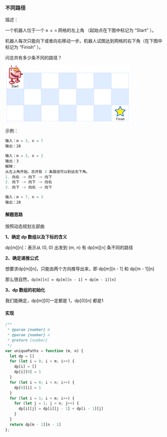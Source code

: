 ### 不同路径

描述：

一个机器人位于一个 `m x n` 网格的左上角 （起始点在下图中标记为 “Start” ）。

机器人每次只能向下或者向右移动一步。机器人试图达到网格的右下角（在下图中标记为 “Finish” ）。

问总共有多少条不同的路径？

![](https://github.com/DBAAZzz/data-structure/blob/main/static/robot_maze.png)

示例：

```js
输入：m = 3, n = 7
输出：28
```

```js
输入：m = 3, n = 2
输出：3
解释：
从左上角开始，总共有 3 条路径可以到达右下角。
1. 向右 -> 向下 -> 向下
2. 向下 -> 向下 -> 向右
3. 向下 -> 向右 -> 向下
```

```js
输入：m = 7, n = 3
输出：28
```

#### 解题思路

按照动态规划五部曲

**1、确定 dp 数组以及下标的含义**

dp[m][n]：表示从 (0, 0) 出发到 (m, n) 有 dp[m][n] 条不同的路径

**2、确定递推公式**

想要求dp[m][n]，只能由两个方向推导出来，即 dp[m][n - 1] 和 dp[m - 1][n]

那么很自然，`dp[m][n] = dp[m][n - 1] + dp[m - 1][n]`

**3、dp 数组的初始化**

我们能确定，dp[m][0]一定都是 1，dp[0][n] 都是1

#### 实现

```js
/**
 * @param {number} m
 * @param {number} n
 * @return {number}
 */
var uniquePaths = function (m, n) {
  let dp = []
  for (let i = 0; i < m; i++) {
    dp[i] = []
    dp[i][0] = 1
  }
  for (let i = 0; i < n; i++) {
    dp[0][i] = 1
  }
  for (let i = 1; i < m; i++) {
    for (let j = 1; j < n; j++) {
      dp[i][j] = dp[i][j - 1] + dp[i - 1][j]
    }
  }
  return dp[m - 1][n - 1]
};
```